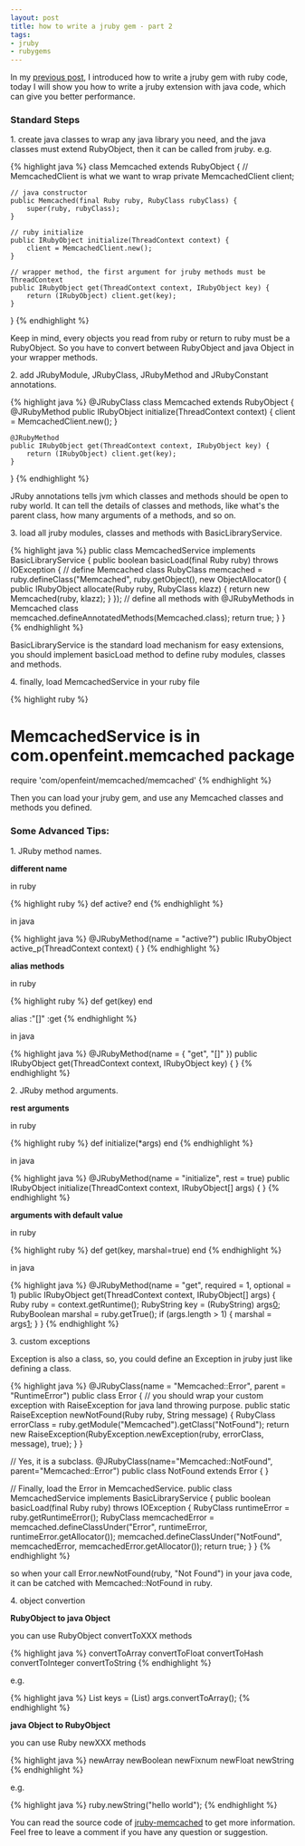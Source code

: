 ```yaml
---
layout: post
title: how to write a jruby gem - part 2
tags:
- jruby
- rubygems
---
```

In my [previous post][0], I introduced how to write a jruby gem with
ruby code, today I will show you how to write a jruby extension with
java code, which can give you better performance.

### Standard Steps

1\. create java classes to wrap any java library you need, and the java
classes must extend RubyObject, then it can be called from jruby. e.g.

{% highlight java %}
class Memcached extends RubyObject {
    // MemcachedClient is what we want to wrap
    private MemcachedClient client;

    // java constructor
    public Memcached(final Ruby ruby, RubyClass rubyClass) {
        super(ruby, rubyClass);
    }

    // ruby initialize
    public IRubyObject initialize(ThreadContext context) {
        client = MemcachedClient.new();
    }

    // wrapper method, the first argument for jruby methods must be ThreadContext
    public IRubyObject get(ThreadContext context, IRubyObject key) {
        return (IRubyObject) client.get(key);
    }
}
{% endhighlight %}

Keep in mind, every objects you read from ruby or return to ruby must be
a RubyObject. So you have to convert between RubyObject and java Object in
your wrapper methods.

2\. add JRubyModule, JRubyClass, JRubyMethod and JRubyConstant annotations.

{% highlight java %}
@JRubyClass
class Memcached extends RubyObject {
    @JRubyMethod
    public IRubyObject initialize(ThreadContext context) {
        client = MemcachedClient.new();
    }

    @JRubyMethod
    public IRubyObject get(ThreadContext context, IRubyObject key) {
        return (IRubyObject) client.get(key);
    }
}
{% endhighlight %}

JRuby annotations tells jvm which classes and methods should be open to
ruby world. It can tell the details of classes and methods, like
what's the parent class, how many arguments of a methods, and so on.

3\. load all jruby modules, classes and methods with BasicLibraryService.

{% highlight java %}
public class MemcachedService implements BasicLibraryService {
    public boolean basicLoad(final Ruby ruby) throws IOException {
        // define Memcached class
        RubyClass memcached = ruby.defineClass("Memcached", ruby.getObject(), new ObjectAllocator() {
            public IRubyObject allocate(Ruby ruby, RubyClass klazz) {
                return new Memcached(ruby, klazz);
            }
        });
        // define all methods with @JRubyMethods in Memcached class
        memcached.defineAnnotatedMethods(Memcached.class);
        return true;
    }
}
{% endhighlight %}

BasicLibraryService is the standard load mechanism for easy extensions,
you should implement basicLoad method to define ruby modules, classes
and methods.

4\. finally, load MemcachedService in your ruby file

{% highlight ruby %}
# MemcachedService is in com.openfeint.memcached package
require 'com/openfeint/memcached/memcached'
{% endhighlight %}

Then you can load your jruby gem, and use any Memcached classes and
methods you defined.

### Some Advanced Tips:

1\. JRuby method names.

**different name**

in ruby

{% highlight ruby %}
def active?
end
{% endhighlight %}

in java

{% highlight java %}
@JRubyMethod(name = "active?")
public IRubyObject active_p(ThreadContext context) {
}
{% endhighlight %}

**alias methods**

in ruby

{% highlight ruby %}
def get(key)
end

alias :"[]" :get
{% endhighlight %}

in java

{% highlight java %}
@JRubyMethod(name = { "get", "[]" })
public IRubyObject get(ThreadContext context, IRubyObject key) {
}
{% endhighlight %}

2\. JRuby method arguments.

**rest arguments**

in ruby

{% highlight ruby %}
def initialize(*args)
end
{% endhighlight %}

in java

{% highlight java %}
@JRubyMethod(name = "initialize", rest = true)
public IRubyObject initialize(ThreadContext context, IRubyObject[] args) {
}
{% endhighlight %}

**arguments with default value**

in ruby

{% highlight ruby %}
def get(key, marshal=true)
end
{% endhighlight %}

in java

{% highlight java %}
@JRubyMethod(name = "get", required = 1, optional = 1)
public IRubyObject get(ThreadContext context, IRubyObject[] args) {
    Ruby ruby = context.getRuntime();
    RubyString key = (RubyString) args[0];
    RubyBoolean marshal = ruby.getTrue();
    if (args.length > 1) {
        marshal = args[1];
    }
}
{% endhighlight %}

3\. custom exceptions

Exception is also a class, so, you could define an Exception in jruby
just like defining a class.

{% highlight java %}
@JRubyClass(name = "Memcached::Error", parent = "RuntimeError")
public class Error {
    // you should wrap your custom exception with RaiseException for java land throwing purpose.
    public static RaiseException newNotFound(Ruby ruby, String message) {
        RubyClass errorClass = ruby.getModule("Memcached").getClass("NotFound");
        return new RaiseException(RubyException.newException(ruby, errorClass, message), true);
    }
}

// Yes, it is a subclass.
@JRubyClass(name="Memcached::NotFound", parent="Memcached::Error")
public class NotFound extends Error {
}

// Finally, load the Error in MemcachedService.
public class MemcachedService implements BasicLibraryService {
    public boolean basicLoad(final Ruby ruby) throws IOException {
        RubyClass runtimeError = ruby.getRuntimeError();
        RubyClass memcachedError = memcached.defineClassUnder("Error", runtimeError, runtimeError.getAllocator());
        memcached.defineClassUnder("NotFound", memcachedError, memcachedError.getAllocator());
        return true;
    }
}
{% endhighlight %}

so when your call Error.newNotFound(ruby, "Not Found") in your java
code, it can be catched with Memcached::NotFound in ruby.

4\. object convertion

**RubyObject to java Object**

you can use RubyObject convertToXXX methods

{% highlight java %}
convertToArray
convertToFloat
convertToHash
convertToInteger
convertToString
{% endhighlight %}

e.g.

{% highlight java %}
List<String> keys = (List<String>) args.convertToArray();
{% endhighlight %}

**java Object to RubyObject**

you can use Ruby newXXX methods

{% highlight java %}
newArray
newBoolean
newFixnum
newFloat
newString
{% endhighlight %}

e.g.

{% highlight java %}
ruby.newString("hello world");
{% endhighlight %}

You can read the source code of [jruby-memcached][1] to get more
information. Feel free to leave a comment if you have any question or
suggestion.

[0]: http://huangzhimin.com/2012/08/06/how-to-write-a-jruby-gem-part-1/
[1]: https://github.com/aurorafeint/jruby-memcached
